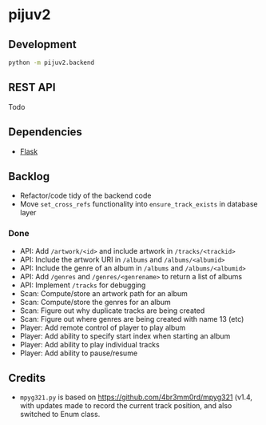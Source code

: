 # pijuv2

## Development

```sh
python -m pijuv2.backend
```

## REST API

Todo

## Dependencies

* [Flask](https://flask.palletsprojects.com)

## Backlog

* Refactor/code tidy of the backend code
* Move `set_cross_refs` functionality into `ensure_track_exists` in database layer

### Done

* API: Add `/artwork/<id>` and include artwork in `/tracks/<trackid>`
* API: Include the artwork URI in `/albums` and `/albums/<albumid>`
* API: Include the genre of an album in `/albums` and `/albums/<albumid>`
* API: Add `/genres` and `/genres/<genrename>` to return a list of albums
* API: Implement `/tracks` for debugging
* Scan: Compute/store an artwork path for an album
* Scan: Compute/store the genres for an album
* Scan: Figure out why duplicate tracks are being created
* Scan: Figure out where genres are being created with name 13 (etc)
* Player: Add remote control of player to play album
* Player: Add ability to specify start index when starting an album
* Player: Add ability to play individual tracks
* Player: Add ability to pause/resume

## Credits

* `mpyg321.py` is based on <https://github.com/4br3mm0rd/mpyg321> (v1.4, with updates made to record the current track position,
  and also switched to Enum class.
